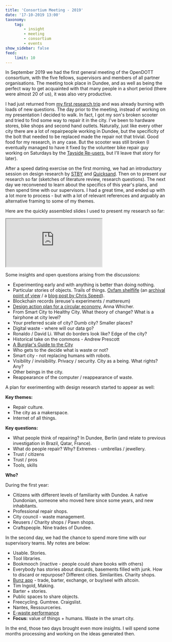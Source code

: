 ```yaml
---
title: 'Consortium Meeting - 2019'
date: '17-10-2019 13:00'
taxonomy:
    tag:
        - insight
        - meeting
        - consortium
        - events
show_sidebar: false
feed:
    limit: 10
---
```


In September 2019 we had the first general meeting of the OpenDOTT consortium, with the five 
fellows, supervisors and members of all partner organisations. The meeting took place in Dundee, 
and as well as being the perfect way to get acquainted with that many people in a short period 
(there were almost 20 of us), it was also very productive.

I had just returned from [my first research trip](../first-research-trip) and was already burning
with loads of new questions. The day prior to the meeting, instead of working on my presentation
I decided to walk. In fact, I got my son's broken scooter and tried to find some way to repair it
in the city. I've been to hardware stores, bike shops and second hand outlets. Naturally, just like 
every other city there are a lot of repairpeople working in Dundee, but the specificity of the bolt that
needed to be replaced made the repair not that trivial. Good food for my research, in any case. But
the scooter was still broken (I eventually managed to have it fixed by the volunteer bike repair guy
working on Saturdays by the [Tayside Re-users](http://taysidereusers.co.uk/), but I'll leave that story 
for later).

After a speed dating exercise on the first morning, we had an introductory session on design research
by [STBY](https://www.stby.eu/) and [Quicksand](http://quicksand.co.in/). Then on to present our
research so far (sketches of literature review, research questions). The next day we reconvened to
learn about the specifics of this year's plans, and then spend time with our supervisors. I had
a great time, and ended up with a lot more to process - but with a lot of relevant references and
arguably an alternative framing to some of my themes.

Here are the quickly assembled slides I used to present my research so far:

<iframe src="https://slides.efeefe.me/1909-meeting-slides/"></iframe>

Some insights and open questions arising from the discussions:

- Experimenting early and with anything is better than doing nothing.
- Particular stories of objects. Trails of things. [Oxfam shelflife](https://www.bbc.co.uk/news/technology-17152221)
(an [archival point of view](http://www.archivalplatform.org/news/entry/Oxfam) / 
a [blog post by Chris Speed](https://chrisspeed.net/?p=773)).
- Blockchain records (ereuse's experiments / mattereum)
- [Design action plan for a circular economy](http://designforeurope.eu/news-opinion/creating-design-action-plan-circular-economy), Anna Whicher.
- From Smart City to Healthy City. What theory of change? What is a fairphone at city level?
- Your preferred scale of city? Dumb city? Smaller places?
- Digital waste - where will our data go?
- Ronaldo / David Li. What do borders look like? Edge of the city?
- Historical take on the commons - Andrew Prescott
- [A Burglar's Guide to the City](https://burglarsguide.com/)
- Who gets to the decide what is waste or not?
- Smart city - not replacing humans with robots.
- Visibility / invisibility. Privacy / security. City as a being. What rights? Any?
- Other beings in the city.
- Reappearance of the computer / reappearance of waste.

A plan for exerimenting with design research started to appear as well:

**Key themes:** 

- Repair culture.
- The city as a makerspace.
- Internet of all things.

**Key questions:**

- What people think of repairing? In Dundee, Berlin (and relate to previous investigation in Brazil, Qatar, France).
- What do people repair? Why? Extremes - umbrellas / jewellery.
- Trust / citizens
- Trust / pros
- Tools, skills

**Who?**

During the first year:

- Citizens with different levels of familiarity with Dundee. A native Dundonian, someone who moved here since some years, and new inhabitants.
- Professional repair shops.
- City council - waste management.
- Reusers / Charity shops / Pawn shops.
- Craftspeople. Nine trades of Dundee.

In the second day, we had the chance to spend more time with our supervisory teams. My notes are below:

- Usable. Stories.
- Tool libraries.
- Bookmooch (inactive - people could share books with others)
- Everybody has stories about discards, basements filled with junk. How to discard or repurpose? Different cities. Similarities. Charity shops. 
- [Bunz app](https://bunz.com/) - trade, barter, exchange, or buy/seel with altcoin.
- Tim Ingold, Making.
- Barter + stories.
- Public spaces to share objects.
- Freecycling. Gumtree. Craigslist.
- Nantes, Ressourceries.
- [E-waste performance](https://e-waste-performance.net)
- **Focus:** value of things + humans. Waste in the smart city.

In the end, those two days brought even more insights. I will spend some months processing and working on the ideas generated then.